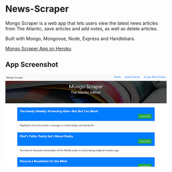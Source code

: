 # News-Scraper

Mongo Scraper is a web app that lets users view the latest news articles from The Atlantic, save articles and add notes, as well as delete articles.

Built with Mongo, Mongoose, Node, Express and Handlebars. 

[Mongo Scraper App on Heroku](https://arcane-bastion-92075.herokuapp.com/)

## App Screenshot
![App Screenshot](https://github.com/jenjenw23/jenjenw23.github.io/blob/master/assets/images/news-scraper.jpg)
